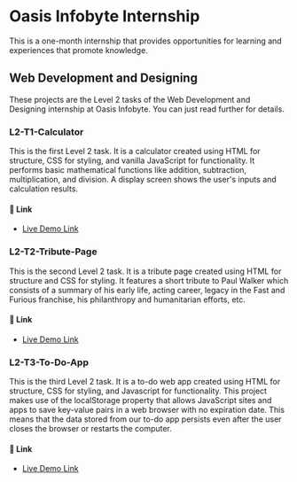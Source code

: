 # Oasis Infobyte Internship
This is a one-month internship that provides opportunities for learning and experiences that promote knowledge.

## Web Development and Designing
These projects are the Level 2 tasks of the Web Development and Designing internship at Oasis Infobyte. You can just read further for details.

### L2-T1-Calculator
This is the first Level 2 task.
It is a calculator created using HTML for structure, CSS for styling, and vanilla JavaScript for functionality.
It performs basic mathematical functions like addition, subtraction, multiplication, and division.
A display screen shows the user's inputs and calculation results.

#### 🔗 Link
* [Live Demo Link](https://simple-calculator-esther-omono.vercel.app/)

### L2-T2-Tribute-Page
This is the second Level 2 task.
It is a tribute page created using HTML for structure and CSS for styling.
It features a short tribute to Paul Walker which consists of a summary of his early life, acting career, legacy in the Fast and Furious franchise, his philanthropy and humanitarian efforts, etc.

#### 🔗 Link
* [Live Demo Link](https://tribute-page-esther-omono.vercel.app/)

### L2-T3-To-Do-App
This is the third Level 2 task.
It is a to-do web app created using HTML for structure, CSS for styling, and Javascript for functionality.
This project makes use of the localStorage property that allows JavaScript sites and apps to save key-value pairs in a web browser with no expiration date.
This means that the data stored from our to-do app persists even after the user closes the browser or restarts the computer.

#### 🔗 Link
* [Live Demo Link](https://todo-web-app-esther-omono.vercel.app/)
